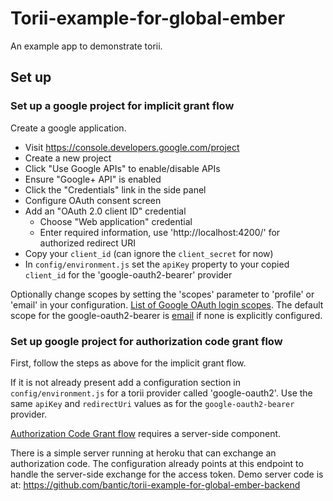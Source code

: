 # Torii-example-for-global-ember

An example app to demonstrate torii.

## Set up

### Set up a google project for implicit grant flow

Create a google application.

  * Visit https://console.developers.google.com/project
  * Create a new project
  * Click "Use Google APIs" to enable/disable APIs
  * Ensure "Google+ API" is enabled
  * Click the "Credentials" link in the side panel
  * Configure OAuth consent screen
  * Add an "OAuth 2.0 client ID" credential
    * Choose "Web application" credential
    * Enter required information, use 'http://localhost:4200/' for authorized redirect URI
  * Copy your `client_id` (can ignore the `client_secret` for now)
  * In `config/environment.js` set the `apiKey` property to your copied `client_id` for the 'google-oauth2-bearer' provider

Optionally change scopes by setting the 'scopes' parameter to 'profile' or 'email' in your configuration. [List of Google OAuth login scopes](https://developers.google.com/+/web/api/rest/oauth#login-scopes). The default scope for the google-oauth2-bearer is [email](https://github.com/Vestorly/torii/blob/462adfe4d0e06d28af9eebc0e1d9aa757635221f/lib/torii/providers/google-oauth2-bearer.js#L21) if none is explicitly configured.

### Set up google project for authorization code grant flow

First, follow the steps as above for the implicit grant flow.

If it is not already present add a configuration section in `config/environment.js` for
a torii provider called 'google-oauth2'. Use the same `apiKey` and `redirectUri` values
as for the `google-oauth2-bearer` provider.

[Authorization Code Grant flow](http://tools.ietf.org/html/rfc6749#section-4.1) requires a server-side component.

There is a simple server running at heroku that can exchange an authorization code. The configuration already points
at this endpoint to handle the server-side exchange for the access token.
Demo server code is at: https://github.com/bantic/torii-example-for-global-ember-backend
